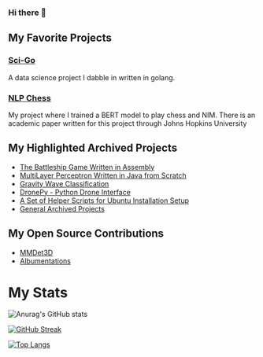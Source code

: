 ### Hi there 👋

## My Favorite Projects

### [Sci-Go](https://github.com/deleomike/sci-go)

A data science project I dabble in written in golang.

### [NLP Chess](https://github.com/deleomike/NLP-Chess)

My project where I trained a BERT model to play chess and NIM. There is an academic paper written for this project through Johns Hopkins University

## My Highlighted Archived Projects

- [The Battleship Game Written in Assembly](https://github.com/deleomike/BattleShip-Assembly)
- [MultiLayer Perceptron Written in Java from Scratch](https://github.com/deleomike/Perceptron)
- [Gravity Wave Classification](https://github.com/deleomike/GravWave)
- [DronePy - Python Drone Interface](https://github.com/deleomike/DronePy)
- [A Set of Helper Scripts for Ubuntu Installation Setup](https://github.com/deleomike/HelperScripts)
- [General Archived Projects](https://github.com/deleomike/ArchivedProjectsMonoRepo)

## My Open Source Contributions

- [MMDet3D](https://github.com/open-mmlab/mmdetection3d)
- [Albumentations](https://github.com/albumentations-team/albumentations)

# My Stats

![Anurag's GitHub stats](https://github-readme-stats.vercel.app/api?username=deleomike&show_icons=true&theme=radical)

[![GitHub Streak](http://github-readme-streak-stats.herokuapp.com?user=deleomike&theme=dark&background=000000)](https://git.io/streak-stats)

[![Top Langs](https://github-readme-stats.vercel.app/api/top-langs/?username=deleomike&layout=compact&theme=vision-friendly-dark)](https://github.com/anuraghazra/github-readme-stats)

<!--
**deleomike/deleomike** is a ✨ _special_ ✨ repository because its `README.md` (this file) appears on your GitHub profile.

Here are some ideas to get you started:

- 🔭 I’m currently working on ...
- 🌱 I’m currently learning ...
- 👯 I’m looking to collaborate on ...
- 🤔 I’m looking for help with ...
- 💬 Ask me about ...
- 📫 How to reach me: ...
- 😄 Pronouns: ...
- ⚡ Fun fact: ...

-->
